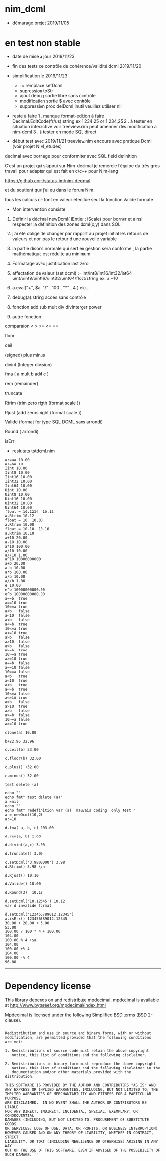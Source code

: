 # nim_dcml

- démarage projet 2019/11/05
# en test non stable

- date de mise à jour 2019/11/23
- fin des tests de contrôle de cohérence/validité dcml 2019/11/20
- simplification le 2019/11/23 
  - `:=` remplace setDcml
  - supression toStr 
  - ajout debug sortie libre sans contrôle
  - modification sortie $ avec contrôle
  - suppression proc delDcml inutil veuillez utiliser nil
  
- reste à faire
  1 . manque format-edition à faire    Decimal.EditCode(fr/us):string  ex 1 234.25 or 1.234,25 
  2 . à tester en situation interactive voir treeview.nim peut amenner des modification a nim-dcml
  3 . à tester en mode SQL direct

- début test avec 2019/11/21 treeview.nim   encours  avec pratique Dcml (voir projet NIM_etudes)



decimal avec bornage pour conformiter avec SQL field definition

C’est un projet qui s’appui sur Nim-decimal
je remercie l’équipe du très gros travail pour adapter qui est fait en c/c++ pour Nim-lang

https://github.com/status-im/nim-decimal

et du soutient que j’ai eu dans le forum Nim.

tous les calculs ce font en valeur étendue seul la fonction Valide formate

- Mon intervention consiste 

1. Définir la décimal newDcml( iEntier ; iScale) pour borner et ainsi respecter la définition des zones dcml(x,y) dans SQL 

2. j’ai été obligé de changer par rapport au projet initial les retours de valeurs et non pas le retour d’une nouvelle variable

3. la partie disons normale qui sert en gestion sera conforme , la partie mathématique est réduite au minimum

4. Formatage avec justification last zero

5. affectation de valeur (set dcml)  :=  int/int8/int16/int32/int64 uint/uint8/uint16/uint32/uint64/float/string  ex: a:=10

6. a.eval("+", $a, "/" , 100 , "*" , 4 ) etc... 

7. debug(a):string  acces sans contrôle

8. fonction
  add  sub  mult  div  divInterger  power
9. autre fonction

  comparaion < > >= <= ==

  floor 
  
  ceil  
  
  (signed) plus minus
  
  divint (Integer division)
  
  fma ( a mult b  add c )
  
  rem (remainder)
  
  truncate
  
  Rtrim  (trim zero rigth (format scale ))

  Rjust  (add zeros right (format scale ))
  
  Valide (format for type SQL DCML   sans arrondi)
  
  Round ( arrondi)
  
  isErr



- reslutats tstdcml.nim

 ```..TEST.. 
a:=aa 10.00
a:=aa 10
Iint 10.00
Iint8 10.00
Iint16 10.00
Iint32 10.00
Iint64 10.00
Uint 10.00
Uint8 10.00
Uint16 10.00
Uint32 10.00
Uint64 10.00
float = 10.1234  10.12
a.Rtrim 10.12
float = 10  10.00
a.Rtrim 10.00
float = 10.10  10.10
a.Rtrim 10.10
a+10 20.00
a-10 10.00
a*10 100.00
a/10 10.00
a//10 1.00
a^10 10000000000
a+b 20.00
a-b 10.00
a*b 100.00
a/b 10.00
a//b 1.00
e 10.00
e^b 10000000000.00
e^b 10000000000.00
 a==b  true
 a==10 true
 10==a true
 a<b   false
 a<10  false
 a<b   false
 a<=b  true
 10<=a true
 a<=10 true
 a>b   false
 a>10  false
 a>b   false
 a>=b  true
 10>=a true
 a>=10 true
 a==b  false
 a==10 false
 10==a false
 a<b   true
 a<10  true
 a<b   true
 a<=b  true
 10<=a false
 a<=10 true
 a>b   false
 a>10  true
 a>b   false
 a>=b  false
 10>=a false
 a>=10 true

 clone(a) 10.00

 b+22.96 32.96

 c.ceil(b) 33.00

 c.floor(b) 32.00

 c.plus() +32.00

 c.minus() 32.00

 test delete (a)

echo ""
echo fmt" test delete (a)"
a =nil
echo ""
echo fmt" redefinition var (a)  mauvais coding  only test "
a = newDcml(10,2)
a:=10

 d.fma( a, b, c) 203.00

 d.rem(a, b) 1.00

 d.divint(a,c) 3.00

 d.truncate() 3.00

c.setDcml('3.9800000') 3.98
 d.Rtrim() 3.98 \\n

 d.Rjust() 10.10

 d.Valide() 10.00

 d.Round(3)  10.12

d.setDcml('10.12345') 10.12
var d invalide format 

d.setDcml('123456789012.12345') 
 a.isErr() 123456789012.12345
30.00 + 20.00 + 3.00
53.00
100.00 / 100 * 4 + 100.00
104.00
100.00 % 4 +$a
104.00
100.00 +% 4
104.00
100.00 -% 4
96.00

```
  
  
 ________________________________________________________________________________________________________________________
 
 
 
# Dependency license

This library depends on and redistribute mpdecimal. mpdecimal is available at http://www.bytereef.org/mpdecimal/index.html

Mpdecimal is licensed under the following Simplified BSD terms (BSD 2-clause).

```Copyright (c) 2008-2016 Stefan Krah. All rights reserved.

Redistribution and use in source and binary forms, with or without
modification, are permitted provided that the following conditions
are met:

1. Redistributions of source code must retain the above copyright
   notice, this list of conditions and the following disclaimer.

2. Redistributions in binary form must reproduce the above copyright
   notice, this list of conditions and the following disclaimer in the
   documentation and/or other materials provided with the distribution.

THIS SOFTWARE IS PROVIDED BY THE AUTHOR AND CONTRIBUTORS "AS IS" AND
ANY EXPRESS OR IMPLIED WARRANTIES, INCLUDING, BUT NOT LIMITED TO, THE
IMPLIED WARRANTIES OF MERCHANTABILITY AND FITNESS FOR A PARTICULAR PURPOSE
ARE DISCLAIMED.  IN NO EVENT SHALL THE AUTHOR OR CONTRIBUTORS BE LIABLE
FOR ANY DIRECT, INDIRECT, INCIDENTAL, SPECIAL, EXEMPLARY, OR CONSEQUENTIAL
DAMAGES (INCLUDING, BUT NOT LIMITED TO, PROCUREMENT OF SUBSTITUTE GOODS
OR SERVICES; LOSS OF USE, DATA, OR PROFITS; OR BUSINESS INTERRUPTION)
HOWEVER CAUSED AND ON ANY THEORY OF LIABILITY, WHETHER IN CONTRACT, STRICT
LIABILITY, OR TORT (INCLUDING NEGLIGENCE OR OTHERWISE) ARISING IN ANY WAY
OUT OF THE USE OF THIS SOFTWARE, EVEN IF ADVISED OF THE POSSIBILITY OF
SUCH DAMAGE.```
